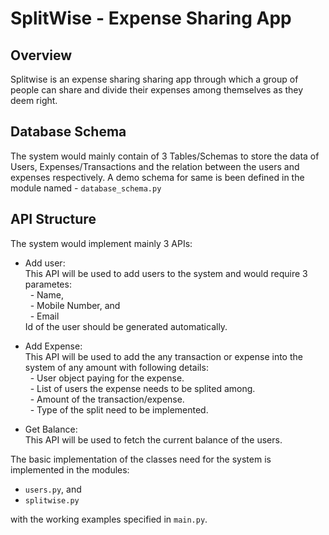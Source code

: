 # SplitWise - Expense Sharing App


## Overview
Splitwise is an expense sharing sharing app through which a group of people can share and divide their expenses among themselves as they deem right.


## Database Schema
The system would mainly contain of 3 Tables/Schemas to store the data of Users, Expenses/Transactions and the relation between the users and expenses respectively.
A demo schema for same is been defined in the module named - `database_schema.py`


## API Structure
The system would implement mainly 3 APIs:  
- Add user:  
This API will be used to add users to the system and would require 3 parametes:  
&nbsp; - Name,  
&nbsp; - Mobile Number, and  
&nbsp; - Email  
Id of the user should be generated automatically.

- Add Expense:  
This API will be used to add the any transaction or expense into the system of any amount with following details:  
&nbsp; - User object paying for the expense.  
&nbsp; - List of users the expense needs to be splited among.  
&nbsp; - Amount of the transaction/expense.  
&nbsp; - Type of the split need to be implemented.  

- Get Balance:  
This API will be used to fetch the current balance of the users.


The basic implementation of the classes need for the system is implemented in the modules:  
- `users.py`, and
- `splitwise.py`  

with the working examples specified in `main.py`.
